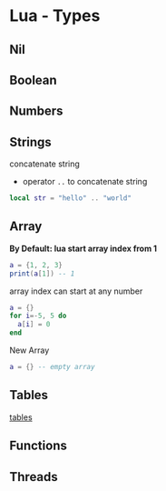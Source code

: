 # Lua - Types

## Nil

## Boolean

## Numbers

## Strings

concatenate string

- operator `..` to concatenate string

```lua
local str = "hello" .. "world"
```

## Array

**By Default: lua start array index from 1**

```lua
a = {1, 2, 3}
print(a[1]) -- 1
```

array index can start at any number

```lua
a = {}
for i=-5, 5 do
  a[i] = 0
end
```

New Array

```lua
a = {} -- empty array
```


## Tables

[tables](lua-table.md)

## Functions


## Threads


